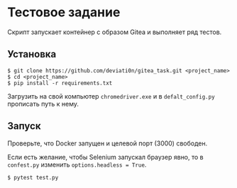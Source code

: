 # Тестовое задание

Скрипт запускает контейнер с образом Gitea и выполняет ряд тестов.

## Установка 

``` commandline
$ git clone https://github.com/deviati0n/gitea_task.git <project_name>
$ cd <project_name>
$ pip install -r requirements.txt
```

Загрузить на свой компьютер `chromedriver.exe`  и в `defalt_config.py` прописать путь к нему.


## Запуск
Проверьте, что Docker запущен и целевой порт (3000) свободен. 

Если есть желание, чтобы Selenium запускал браузер явно, то в `confest.py`
изменить `options.headless = True`.

``` commandline
$ pytest test.py
```